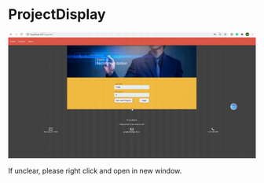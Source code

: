 # ProjectDisplay

<img src="https://github.com/WangDaMME/ProjectDisplay/blob/master/images/job%20Description.gif" />

If unclear, please right click and open in new window.
